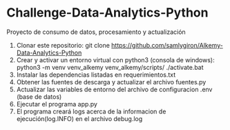 # Challenge-Data-Analytics-Python
Proyecto de consumo de datos, procesamiento y actualización

1.  Clonar este repositorio: git clone https://github.com/samlygiron/Alkemy-Data-Analytics-Python</br>
2.  Crear y activar un entorno virtual con python3 (consola de windows): python3 -m venv venv_alkemy venv_alkemy/scripts/ ./activate.bat</br>
3.  Instalar las dependencias listadas en requerimientos.txt</br>
4.  Obtener las fuentes de descarga y actualizar el archivo fuentes.py</br>
5.  Actualizar las variables de entorno del archivo de configuracion .env (base de datos)</br>
6.  Ejecutar el programa app.py</br>
7.  El programa creará logs acerca de la informacion de ejecución(log.INFO) en el archivo debug.log</br>
